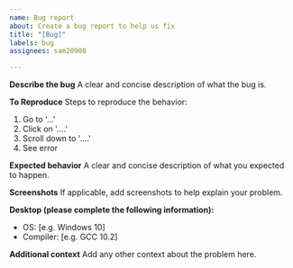 ```yaml
---
name: Bug report
about: Create a bug report to help us fix
title: "[Bug]"
labels: bug
assignees: sam20908

---
```


**Describe the bug**
A clear and concise description of what the bug is.

**To Reproduce**
Steps to reproduce the behavior:
1. Go to '...'
2. Click on '....'
3. Scroll down to '....'
4. See error

**Expected behavior**
A clear and concise description of what you expected to happen.

**Screenshots**
If applicable, add screenshots to help explain your problem.

**Desktop (please complete the following information):**
 - OS: [e.g. Windows 10]
 - Compiler: [e.g. GCC 10.2]

**Additional context**
Add any other context about the problem here.
